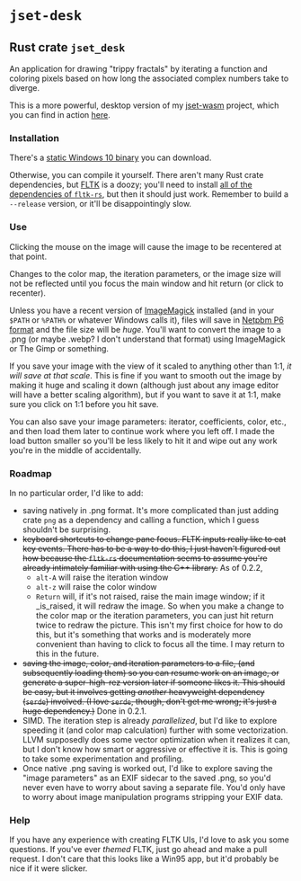 # `jset-desk`
## Rust crate `jset_desk`
An application for drawing "trippy fractals" by iterating a function and
coloring pixels based on how long the associated complex numbers take to
diverge.

This is a more powerful, desktop version of my
[jset-wasm](https://github.com/d2718/jset-wasm) project, which you can
find in action [here](http://d2718.net/jset/).

### Installation

There's a [static Windows 10
binary](https://d2718.net/jset/jset_desk_win10.exe) you can download.

Otherwise, you can compile it yourself. There aren't many Rust crate
dependencies, but [FLTK](https://www.fltk.org/) is a doozy; you'll need
to install [all of the dependencies of
`fltk-rs`](https://docs.rs/fltk/latest/fltk/index.html#dependencies),
but then it should just work. Remember to build a `--release` version,
or it'll be disappointingly slow.

### Use

Clicking the mouse on the image will cause the image to be recentered at
that point.

Changes to the color map, the iteration parameters, or the image size
will not be reflected until you focus the main window and hit return (or
click to recenter).

Unless you have a recent version of
[ImageMagick](https://imagemagick.org/index.php) installed (and in your
`$PATH` or `%PATH%` or whatever Windows calls it), files will save in
[Netpbm P6 format](https://en.wikipedia.org/wiki/Netpbm) and the file
size will be _huge_. You'll want to convert the image to a .png (or maybe
.webp? I don't understand that format) using ImageMagick or The Gimp or
something.

If you save your image with the view of it scaled to anything other than
1:1, _it will save at that scale_. This is fine if you want to smooth out
the image by making it huge and scaling it down (although just about any
image editor will have a better scaling algorithm), but if you want to save
it at 1:1, make sure you click on 1:1 before you hit save.

You can also save your image parameters: iterator, coefficients, color, etc.,
and then load them later to continue work where you left off. I made the
load button smaller so you'll be less likely to hit it and wipe out any
work you're in the middle of accidentally.

### Roadmap

In no particular order, I'd like to add:

  * saving natively in .png format. It's more complicated than just adding
    crate `png` as a dependency and calling a function, which I guess
    shouldn't be surprising.
  * ~~keyboard shortcuts to change pane focus. FLTK inputs really like to eat
    key events. There has to be a way to do this, I just haven't figured
    out how because the `fltk-rs` documentation seems to assume you're
    already intimately familiar with using the C++ library.~~ As of 0.2.2,
      + `alt-A` will raise the iteration window
      + `alt-z` will raise the color window
      + `Return` will, if it's not raised, raise the main image window; if
        it _is_raised, it will redraw the image. So when you make a change
        to the color map or the iteration parameters, you can just hit
        return twice to redraw the picture.
    This isn't my first choice for how to do this, but it's something that
    works and is moderately more convenient than having to click to focus
    all the time. I may return to this in the future.
  * ~~saving the image, color, and iteration parameters to a file, (and
    subsequently loading them) so you can resume work on an image, or
    generate a super-high-rez version later if someone likes it. This should
    be easy, but it involves getting _another_ heavyweight dependency
    (`serde`) involved. (I love `serde`, though, don't get me wrong; it's
    just a huge dependency.)~~ Done in 0.2.1.
  * SIMD. The iteration step is already _parallelized_, but I'd like to
    explore speeding it (and color map calculation) further with some
    vectorization. LLVM supposedly does some vector optimization when it
    realizes it can, but I don't know how smart or aggressive or effective
    it is. This is going to take some experimentation and profiling.
  * Once native .png saving is worked out, I'd like to explore saving the
    "image parameters" as an EXIF sidecar to the saved .png, so you'd
    never even have to worry about saving a separate file. You'd only have
    to worry about image manipulation programs stripping your EXIF data.

### Help

If you have any experience with creating FLTK UIs, I'd love to ask you some
questions. If you've ever _themed_ FLTK, just go ahead and make a pull
request. I don't care that this looks like a Win95 app, but it'd probably
be nice if it were slicker.